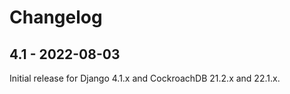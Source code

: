# Changelog

## 4.1 - 2022-08-03

Initial release for Django 4.1.x and CockroachDB 21.2.x and 22.1.x.
